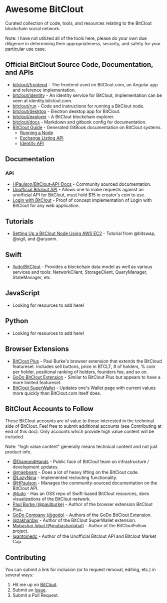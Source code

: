 # Awesome BitClout

Curated collection of code, tools, and resources relating to the BitClout blockchain social network.

Note: I have not utilized all of the tools here, please do your own due diligence in determining their appropriateness, security, and safety for your particular use case.

## Official BitClout Source Code, Documentation, and APIs
- [bitclout/frontend](https://github.com/bitclout/frontend) - The frontend used on BitClout.com, an Angular app and reference implementation.
- [bitclout/identity](https://github.com/bitclout/identity) - An identity service for BitClout, implementation can be seen at identity.bitclout.com.
- [bitclout/run](https://github.com/bitclout/run) - Code and instructions for running a BitClout node.
- [bitclout/desktop](https://github.com/bitclout/desktop) - Electron desktop app for BitClout.
- [bitclout/explorer](https://github.com/bitclout/explorer) - A BitClout blockchain explorer.
- [bitclout/docs](https://github.com/bitclout/docs) - Markdown and gitbook config for documentation.
- [BitClout Guide](https://docs.bitclout.com/) - Generated GitBook documentation on BitClout systems.
  - [Running a Node](https://docs.bitclout.com/devs/running-a-node)
  - [Exchange Listing API](https://docs.bitclout.com/devs/exchange-listing-api)
  - [Identity API](https://docs.bitclout.com/devs/identity-api)

## Documentation

### API

- [HPaulson/BitClout-API-Docs](https://github.com/HPaulson/BitClout-API-Docs) - Community sourced documentation.
- [Unofficial Bitclout API](https://www.bitcloutapi.net/) - Allows one to make requests against an unofficial API for BitClout, must hold $15 in creator's coin to use.
- [Login with BitClout](https://github.com/mubashariqbal/login-with-bitclout) - Proof of concept implementation of Login with BitClout for any web application.

## Tutorials
- [Setting Up a BitClout Node Using AWS EC2](https://docs.bitswap.network/setting-up-a-bitclout-node-using-aws-ec2) - Tutorial from @bitswap, @sigil, and @aryanm.

## Swift

- [lludo/BitClout](https://github.com/lludo/BitClout) - Provides a blockchain data model as well as various services and tools: NetworkClient, StorageClient, QueryManager, StateManager, etc.

## JavaScript

- Looking for resources to add here!

## Python

- Looking for resources to add here!

## Browser Extensions
- [BitClout Plus](https://github.com/iPaulPro/BitCloutPlus) - Paul Burke's browser extension that extends the BitCloud featureset. Includes sell buttons, price in BTCLT, # of holders, % coin per holder, positional ranking of holders, founders fee, and so on.
- [GoDo BitClout Extension](https://github.com/godocompany/bitclout-extension) - Similar to BitClout Plus but appears to have a more limited featureset.
- [BitClout SuperWallet](https://github.com/ZakharDay/bitclout-superwallet) - Updates one's Wallet page with current values more quickly than BitClout.com itself does.

## BitClout Accounts to Follow

These BitClout accounts are of value to those interested in the technical side of BitClout. Feel free to submit additional accounts (see Contributing at end of this doc). Only accounts which provide high value content will be included.

Note: "high value content" generally means technical content and not just product info.

- [@DiamondHands](https://bitclout.com/u/diamondhands) - Public face of BitClout team on infrastructure / development updates.
- [@maebeam](https://bitclout.com/u/maebeam) - Does a lot of heavy lifting on the BitClout code.
- [@LazyNina](https://bitclout.com/u/LazyNina) - Implemented reclouting functionality.
- [@HPaulson](https://bitclout.com/u/HPaulson) - Manages the community-sourced documentation on the BitClout API. 
- [@ludo](https://bitclout.com/u/ludo) - Has an OSS repo of Swift-based BitClout resources, does visualizations of the BitClout network.
- [Paul Burke (@paulburke)](https://bitclout.com/u/paulburke) - Author of the browser extension BitClout Plus.
- [GoDo Company (@godo)](https://bitclout.com/u/GoDo) - Authors of the GoDo BitClout Extension.
- [@zakharday](https://bitclout.com/u/zakharday) - Author of the BitClout SuperWallet extension.
- [Mubashar Iqbal (@mubashariqbal)](https://bitclout.com/u/mubashariqbal) - Author of the BitCloutFollow project.
- [@antoinedc](https://bitclout.com/u/antoinedc) - Author of the Unofficial Bitclout API and Bitclout Market Cap.

## Contributing
You can submit a link for inclusion (or to request removal, editing, etc.) in several ways:
1. Hit me up on [BitClout](https://bitclout.com/u/davemackey).
2. Submit an [Issue](https://github.com/davidshq/awesome-bitclout/issues/new).
3. Submit a Pull Request.
